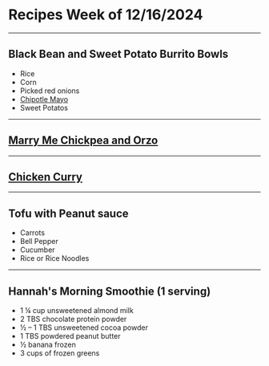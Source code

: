 # Recipes Week of 12/16/2024

---

## Black Bean and Sweet Potato Burrito Bowls

- Rice
- Corn
- Picked red onions
- [Chipotle Mayo](./chipotleMayoSauce.md)
- Sweet Potatos

---

## [Marry Me Chickpea and Orzo](./marryMeChickpeaAndOrzo.md)

---

## [Chicken Curry](https://www.allrecipes.com/recipe/46822/indian-chicken-curry-ii/?print)

---

## Tofu with Peanut sauce

- Carrots
- Bell Pepper
- Cucumber
- Rice or Rice Noodles

---

## Hannah's Morning Smoothie (1 serving)

- 1 ¼ cup unsweetened almond milk
- 2 TBS chocolate protein powder
- ½ – 1 TBS unsweetened cocoa powder
- 1 TBS powdered peanut butter
- ½ banana frozen
- 3 cups of frozen greens